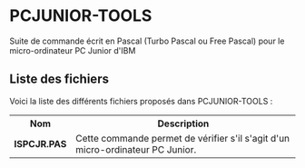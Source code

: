 # PCJUNIOR-TOOLS
Suite de commande écrit en Pascal (Turbo Pascal ou Free Pascal) pour le micro-ordinateur PC Junior d'IBM

<h2>Liste des fichiers</h2>

Voici la liste des différents fichiers proposés dans PCJUNIOR-TOOLS :

<table>
		<tr>
			<th>Nom</th>
			<th>Description</th>	
		</tr>
    <tr>
      <td><b>ISPCJR.PAS</b></td>
      <td>Cette commande permet de vérifier s'il s'agit d'un micro-ordinateur PC Junior.</td>
    </tr>
</table>
